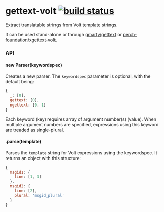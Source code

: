 # gettext-volt [![build status](https://secure.travis-ci.org/perch-foundation/gettext-volt.png)](http://travis-ci.org/perch-foundation/gettext-volt)

Extract translatable strings from Volt template strings.

It can be used stand-alone or through [gmarty/gettext](https://github.com/gmarty/xgettext) or [perch-foundation/xgettext-volt](https://github.com/perch-foundation/xgettext-volt).

### API

#### new Parser(keywordspec)
Creates a new parser.
The `keywordspec` parameter is optional, with the default being:
```javascript
{
  _: [0],
  gettext: [0],
  ngettext: [0, 1]
}
```
Each keyword (key) requires array of argument number(s) (value). When multiple argument numbers are specified, expressions using this keyword are treaded as single-plural.

#### .parse(template)
Parses the `template` string for Volt expressions using the keywordspec.
It returns an object with this structure:
```javascript
{
  msgid1: {
    line: [1, 3]
  },
  msgid2: {
    line: [2],
    plural: 'msgid_plural'
  }
}
```
